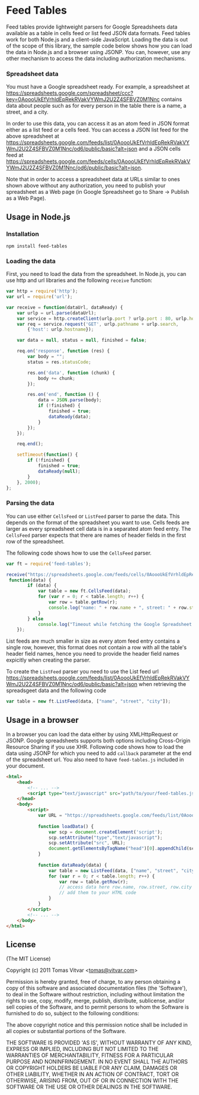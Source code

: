 # Feed Tables

Feed tables provide lightweight parsers for Google Spreadsheets data available as a table in cells feed or list feed JSON data formats.
Feed tables work for both Node.js and a client-side JavaScript. Loading the data is out of the scope of this library, the sample code below shows how you can load the data in Node.js 
and a browser using JSONP. You can, however, use any other mechanism to access the data including authorization mechanisms. 

### Spreadsheet data

You must have a Google spreadsheet ready. For example, a spreadsheet at
https://spreadsheets.google.com/spreadsheet/ccc?key=0AoooUkEfVrhldEpRekRVakVYWmJ2U2Z4SFBVZ0M1Nnc
contains data about people such as for every person in the table there is a name, a street, and a city. 

In order to use this data, you can access it
as an atom feed in JSON format either as a list feed or a cells feed. You can access a JSON list feed 
for the above spreadsheet at https://spreadsheets.google.com/feeds/list/0AoooUkEfVrhldEpRekRVakVYWmJ2U2Z4SFBVZ0M1Nnc/od6/public/basic?alt=json 
and a JSON cells feed at https://spreadsheets.google.com/feeds/cells/0AoooUkEfVrhldEpRekRVakVYWmJ2U2Z4SFBVZ0M1Nnc/od6/public/basic?alt=json.

Note that in order to access a spreadsheet data at URLs similar to ones shown above without any authorization, 
you need to publish your spreadsheet as a Web page (in Google Spreadsheet go to Share -> Publish as a Web Page).

## Usage in Node.js

### Installation

    npm install feed-tables

### Loading the data 

First, you need to load the data from the spreadsheet. In Node.js, you can use
http and url libraries and the following `receive` function:

```js
var http = require('http');
var url = require('url');

var receive = function(dataUrl, dataReady) {
    var urlp = url.parse(dataUrl);
    var service = http.createClient(urlp.port ? urlp.port : 80, urlp.hostname);
    var req = service.request('GET', urlp.pathname + urlp.search,
        {'host': urlp.hostname});

    var data = null, status = null, finished = false;

    req.on('response', function (res) {
        var body = "";
        status = res.statusCode;

        res.on('data', function (chunk) {
            body += chunk;
        });

        res.on('end', function () {
            data = JSON.parse(body);
            if (!finished) {
                finished = true;
                dataReady(data);
            }
        });
    });

    req.end();

    setTimeout(function() {
        if (!finished) {
            finished = true;
            dataReady(null);
        }
    }, 2000);
};
```

### Parsing the data

You can use either `CellsFeed` or `ListFeed` parser to parse the data. This depends on the format
of the spreadsheet you want to use. Cells feeds are larger as every spreadsheet cell data 
is in a separated atom feed entry. The `CellsFeed` parser expects that there are names of header fields 
in the first row of the spreadsheet. 

The following code shows how to use the `CellsFeed` parser.

```js
var ft = require('feed-tables');

receive("https://spreadsheets.google.com/feeds/cells/0AoooUkEfVrhldEpRekRVakVYWmJ2U2Z4SFBVZ0M1Nnc/od6/public/basic?alt=json",
 function(data) {
        if (data) {
            var table = new ft.CellsFeed(data);            
            for (var r = 0; r < table.length; r++) {
                var row = table.getRow(r);
                console.log("name: " + row.name + ", street: " + row.street, " city: " + row.city + "\n");
            }
        } else
            console.log("Timeout while fetching the Google Spreadsheet data.");
    });
```

List feeds are much smaller in size as every atom feed entry contains a single row, however, this format
does not contain a row with all the table's header field names, hence you need to provide 
the header field names expicitly when creating the parser. 

To create the `ListFeed` parser you need to use the List feed url https://spreadsheets.google.com/feeds/list/0AoooUkEfVrhldEpRekRVakVYWmJ2U2Z4SFBVZ0M1Nnc/od6/public/basic?alt=json 
when retrieving the spreadsgeet data and the following code

```js
var table = new ft.ListFeed(data, ["name", "street", "city"]);            
```
## Usage in a browser

In a browser you can load the data either by using XMLHttpRequest or JSONP. Google spreadsheets
supports both options including Cross-Origin Resource Sharing if you use XHR. Following code
shows how to load the data using JSONP for which you need to add `callback` parameter at the end of 
the spreadsheet url. You also need to have `feed-tables.js` included in your document.

```html
<html>
    <head>
        <!-- ... -->
        <script type="text/javascript" src="path/to/your/feed-tables.js"></script>
    </head>
    <body>
        <script>
            var URL = "https://spreadsheets.google.com/feeds/list/0AoooUkEfVrhldEpRekRVakVYWmJ2U2Z4SFBVZ0M1Nnc/od6/public/basic?alt=json&callback=dataReady";
            
            function loadData() {
                var scp = document.createElement('script');
            	scp.setAttribute("type","text/javascript");
            	scp.setAttribute("src", URL);	
            	document.getElementsByTagName("head")[0].appendChild(scp);	
            }
            
            function dataReady(data) {
                var table = new ListFeed(data, ["name", "street", "city"]);
                for (var r = 0; r < table.length; r++) {
                    var row = table.getRow(r);
                    // access data here row.name, row.street, row.city
                    // add them to your HTML code
                }
            }
        </script>
        <!-- ... -->
    </body>
</html>
```

## License 

(The MIT License)

Copyright (c) 2011 Tomas Vitvar &lt;tomas@vitvar.com&gt;

Permission is hereby granted, free of charge, to any person obtaining
a copy of this software and associated documentation files (the
'Software'), to deal in the Software without restriction, including
without limitation the rights to use, copy, modify, merge, publish,
distribute, sublicense, and/or sell copies of the Software, and to
permit persons to whom the Software is furnished to do so, subject to
the following conditions:

The above copyright notice and this permission notice shall be
included in all copies or substantial portions of the Software.

THE SOFTWARE IS PROVIDED 'AS IS', WITHOUT WARRANTY OF ANY KIND,
EXPRESS OR IMPLIED, INCLUDING BUT NOT LIMITED TO THE WARRANTIES OF
MERCHANTABILITY, FITNESS FOR A PARTICULAR PURPOSE AND NONINFRINGEMENT.
IN NO EVENT SHALL THE AUTHORS OR COPYRIGHT HOLDERS BE LIABLE FOR ANY
CLAIM, DAMAGES OR OTHER LIABILITY, WHETHER IN AN ACTION OF CONTRACT,
TORT OR OTHERWISE, ARISING FROM, OUT OF OR IN CONNECTION WITH THE
SOFTWARE OR THE USE OR OTHER DEALINGS IN THE SOFTWARE.
